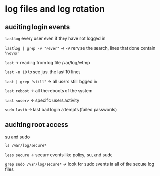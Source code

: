 # log files and log rotation

## auditing login events
`lastlog` every user even if they have not logged in

`lastlog | grep -v "Never"` -> -v rervise the search, lines that done contain 'never'

`last` -> reading from log file /var/log/wtmp

`last -n 10` to see just the last 10 lines

`last | grep "still"` -> all users still logged in

`last reboot` -> all the reboots of the system

`last <user>` -> specific users activity

`sudo lastb` -> last bad login attempts (failed passwords)

## auditing root access
su and sudo

`ls /var/log/secure*`

`less secure` -> secure events like policy, su, and sudo

`grep sudo /var/log/secure*` -> look for sudo events in all of the secure log files

